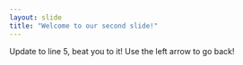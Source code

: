 ```yaml
---
layout: slide
title: "Welcome to our second slide!"
---
```

Update to line 5, beat you to it!
Use the left arrow to go back!
